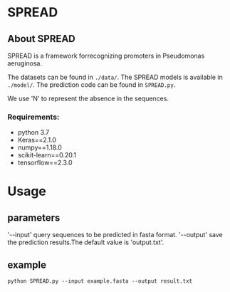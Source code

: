 # SPREAD
## About SPREAD

SPREAD is a framework forrecognizing promoters in Pseudomonas aeruginosa.

The datasets can be found in `./data/`. The SPREAD models is available in `./model/`. The prediction code can be found in `SPREAD.py`. 

We use 'N' to represent the absence in the sequences.

### Requirements:

- python 3.7
- Keras==2.1.0
- numpy==1.18.0
- scikit-learn==0.20.1
- tensorflow==2.3.0

# Usage
## parameters

'--input'   query sequences to be predicted in fasta format.
'--output'  save the prediction results.The default value is 'output.txt'.

## example
```
python SPREAD.py --input example.fasta --output result.txt
```
